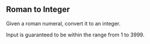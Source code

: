 Roman to Integer 
---

Given a roman numeral, convert it to an integer.

Input is guaranteed to be within the range from 1 to 3999.

